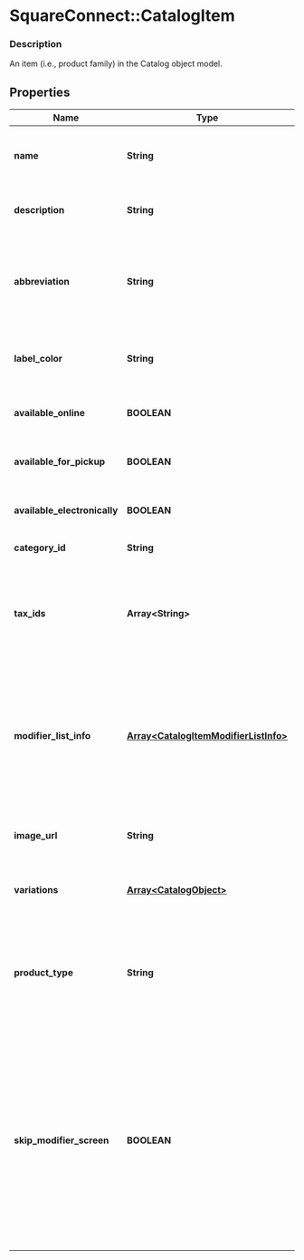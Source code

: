 # SquareConnect::CatalogItem

### Description

An item (i.e., product family) in the Catalog object model.

## Properties
Name | Type | Description | Notes
------------ | ------------- | ------------- | -------------
**name** | **String** | The item&#39;s name. Searchable. This field must not be empty. This field has max length of 512 Unicode code points. | [optional] 
**description** | **String** | The item&#39;s description. Searchable. This field has max length of 4096 Unicode code points. | [optional] 
**abbreviation** | **String** | The text of the item&#39;s display label in the Square Point of Sale app. Only up to the first five characters of the string are used.  Searchable. This field has max length of 24 Unicode code points. | [optional] 
**label_color** | **String** | The color of the item&#39;s display label in the Square Point of Sale app. This must be a valid hex color code. | [optional] 
**available_online** | **BOOLEAN** | If &#x60;true&#x60;, the item can be added to shipping orders from the merchant&#39;s online store. | [optional] 
**available_for_pickup** | **BOOLEAN** | If &#x60;true&#x60;, the item can be added to pickup orders from the merchant&#39;s online store. | [optional] 
**available_electronically** | **BOOLEAN** | If &#x60;true&#x60;, the item can be added to electronically fulfilled orders from the merchant&#39;s online store. | [optional] 
**category_id** | **String** | The ID of the item&#39;s category, if any. | [optional] 
**tax_ids** | **Array&lt;String&gt;** | A set of IDs indicating the [CatalogTax](#type-catalogtax)es that are enabled for this item. When updating an item, any taxes listed here will be added to the item. [CatalogTax](#type-catalogtax)es may also be added to or deleted from an item using &#x60;UpdateItemTaxes&#x60;. | [optional] 
**modifier_list_info** | [**Array&lt;CatalogItemModifierListInfo&gt;**](CatalogItemModifierListInfo.md) | A set of [CatalogItemModifierListInfo](#type-catalogitemmodifierlistinfo) objects representing the modifier lists that apply to this item, along with the overrides and min and max limits that are specific to this item. [CatalogModifierList](#type-catalogmodifierlist)s may also be added to or deleted from an item using &#x60;UpdateItemModifierLists&#x60;. | [optional] 
**image_url** | **String** | __Deprecated__. The URL of an image representing this item. Deprecated in favor of &#x60;image_id&#x60; in [&#x60;CatalogObject&#x60;](#type-catalogobject). | [optional] 
**variations** | [**Array&lt;CatalogObject&gt;**](CatalogObject.md) | A list of [CatalogObject](#type-catalogobject)s containing the [CatalogItemVariation](#type-catalogitemvariation)s for this item. | [optional] 
**product_type** | **String** | The product type of the item. May not be changed once an item has been created.  Only items of product type &#x60;REGULAR&#x60; may be created by this API; items with other product types are read-only. See [CatalogItemProductType](#type-catalogitemproducttype) for possible values | [optional] 
**skip_modifier_screen** | **BOOLEAN** | If &#x60;false&#x60;, the Square Point of Sale app will present the [CatalogItem](#type-catalogitem)&#39;s details screen immediately, allowing the merchant to choose [CatalogModifier](#type-catalogmodifier)s before adding the item to the cart.  This is the default behavior.  If &#x60;true&#x60;, the Square Point of Sale app will immediately add the item to the cart with the pre-selected modifiers, and merchants can edit modifiers by drilling down onto the item&#39;s details.  Third-party clients are encouraged to implement similar behaviors. | [optional] 


